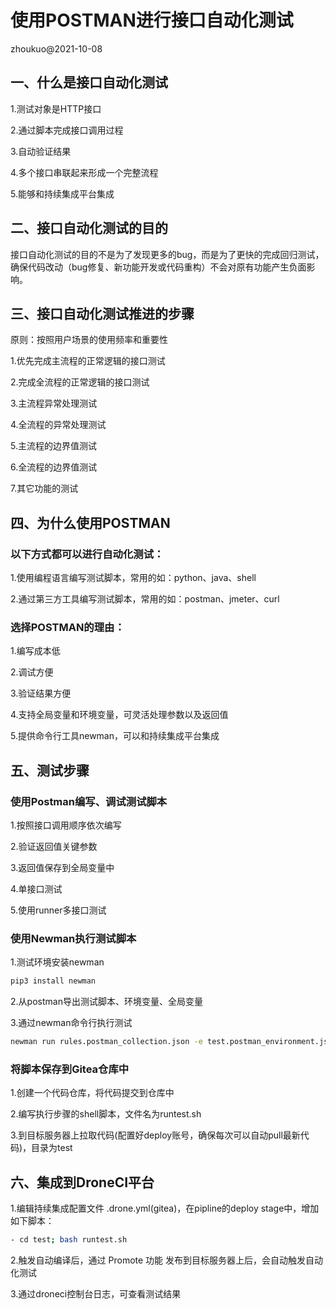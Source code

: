 # 使用POSTMAN进行接口自动化测试

zhoukuo@2021-10-08

## 一、什么是接口自动化测试

1.测试对象是HTTP接口

2.通过脚本完成接口调用过程

3.自动验证结果

4.多个接口串联起来形成一个完整流程

5.能够和持续集成平台集成


## 二、接口自动化测试的目的

接口自动化测试的目的不是为了发现更多的bug，而是为了更快的完成回归测试，确保代码改动（bug修复、新功能开发或代码重构）不会对原有功能产生负面影响。


## 三、接口自动化测试推进的步骤

原则：按照用户场景的使用频率和重要性

1.优先完成主流程的正常逻辑的接口测试

2.完成全流程的正常逻辑的接口测试

3.主流程异常处理测试

4.全流程的异常处理测试

5.主流程的边界值测试

6.全流程的边界值测试

7.其它功能的测试



## 四、为什么使用POSTMAN

### 以下方式都可以进行自动化测试：

1.使用编程语言编写测试脚本，常用的如：python、java、shell

2.通过第三方工具编写测试脚本，常用的如：postman、jmeter、curl

### 选择POSTMAN的理由：

1.编写成本低

2.调试方便

3.验证结果方便

4.支持全局变量和环境变量，可灵活处理参数以及返回值

5.提供命令行工具newman，可以和持续集成平台集成



## 五、测试步骤

### 使用Postman编写、调试测试脚本

1.按照接口调用顺序依次编写

2.验证返回值关键参数

3.返回值保存到全局变量中

4.单接口测试

5.使用runner多接口测试

### 使用Newman执行测试脚本

1.测试环境安装newman

```bash
pip3 install newman

```

2.从postman导出测试脚本、环境变量、全局变量

3.通过newman命令行执行测试

```bash
newman run rules.postman_collection.json -e test.postman_environment.json -g global.postman_globals.json
```

### 将脚本保存到Gitea仓库中

1.创建一个代码仓库，将代码提交到仓库中

2.编写执行步骤的shell脚本，文件名为runtest.sh

3.到目标服务器上拉取代码(配置好deploy账号，确保每次可以自动pull最新代码)，目录为test


## 六、集成到DroneCI平台

1.编辑持续集成配置文件 .drone.yml(gitea)，在pipline的deploy stage中，增加如下脚本：

```bash
- cd test; bash runtest.sh
```

2.触发自动编译后，通过 Promote 功能 发布到目标服务器上后，会自动触发自动化测试

3.通过droneci控制台日志，可查看测试结果


